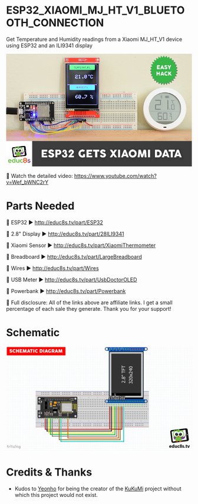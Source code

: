 # ESP32_XIAOMI_MJ_HT_V1_BLUETOOTH_CONNECTION
 Get Temperature and Humidity readings from a Xiaomi MJ_HT_V1 device using ESP32 and an ILI9341 display
 
 <p align="center">
  <img src="ESP32_Xiaomi.png" alt=""ESP32 gets Xiaomi Data" width="800">
</p>
 
 🎥 Watch the detailed video: https://www.youtube.com/watch?v=Wef_bWNC2rY
 
 # Parts Needed

🛒 ESP32 ▶ http://educ8s.tv/part/ESP32

🛒 2.8" Display ▶ http://educ8s.tv/part/28ILI9341

🛒 Xiaomi Sensor ▶ http://educ8s.tv/part/XiaomiThermometer

🛒 Breadboard ▶ http://educ8s.tv/part/LargeBreadboard

🛒 Wires ▶ http://educ8s.tv/part/Wires

🛒 USB Meter ▶ http://educ8s.tv/part/UsbDoctorOLED

🛒 Powerbank ▶ http://educ8s.tv/part/Powerbank

💖 Full disclosure: All of the links above are affiliate links. I get a small percentage of each sale they generate. Thank you for your support!

# Schematic

<p align="center">
  <img src="Schematic.png" alt="Schematic Diagram" width="800">
</p>

# Credits & Thanks

  - Kudos to [Yeonho](https://github.com/turlvo) for being the creator of the [KuKuMi](https://github.com/turlvo/KuKuMi) project without which this project would not exist.


